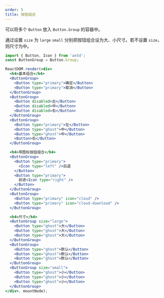```yaml
---
order: 5
title: 按钮组合
---
```


可以将多个 `Button` 放入 `Button.Group` 的容器中。

通过设置 `size` 为 `large` `small` 分别把按钮组合设为大、小尺寸。若不设置 `size`，则尺寸为中。

````jsx
import { Button, Icon } from 'antd';
const ButtonGroup = Button.Group;

ReactDOM.render(<div>
  <h4>基本组合</h4>
  <ButtonGroup>
    <Button type="primary">确定</Button>
    <Button type="primary">取消</Button>
  </ButtonGroup>
  <ButtonGroup>
    <Button disabled>左</Button>
    <Button disabled>中</Button>
    <Button disabled>右</Button>
  </ButtonGroup>
  <ButtonGroup>
    <Button type="primary">左</Button>
    <Button type="ghost">中</Button>
    <Button type="ghost">中</Button>
    <Button>右</Button>
  </ButtonGroup>

  <h4>带图标按钮组合</h4>
  <ButtonGroup>
    <Button type="primary">
      <Icon type="left" />后退
    </Button>
    <Button type="primary">
      前进<Icon type="right" />
    </Button>
  </ButtonGroup>
  <ButtonGroup>
    <Button type="primary" icon="cloud" />
    <Button type="primary" icon="cloud-download" />
  </ButtonGroup>

  <h4>尺寸</h4>
  <ButtonGroup size="large">
    <Button type="ghost">大</Button>
    <Button type="ghost">大</Button>
    <Button type="ghost">大</Button>
  </ButtonGroup>
  <ButtonGroup>
    <Button type="ghost">默认</Button>
    <Button type="ghost">默认</Button>
    <Button type="ghost">默认</Button>
  </ButtonGroup>
  <ButtonGroup size="small">
    <Button type="ghost">小</Button>
    <Button type="ghost">小</Button>
    <Button type="ghost">小</Button>
  </ButtonGroup>
</div>, mountNode);
````

<style>
#components-button-demo-button-group h4 {
  margin: 16px 0;
  font-size: 14px;
  line-height: 1;
  font-weight: normal;
}
#components-button-demo-button-group h4:first-child {
  margin-top: 0;
}
#components-button-demo-button-group .ant-btn {
  margin-bottom: 8px;
}
#components-button-demo-button-group .ant-btn-group {
  margin-right: 8px;
}
#components-button-demo-button-group .ant-btn {
  margin-bottom: 12px;
}
</style>
